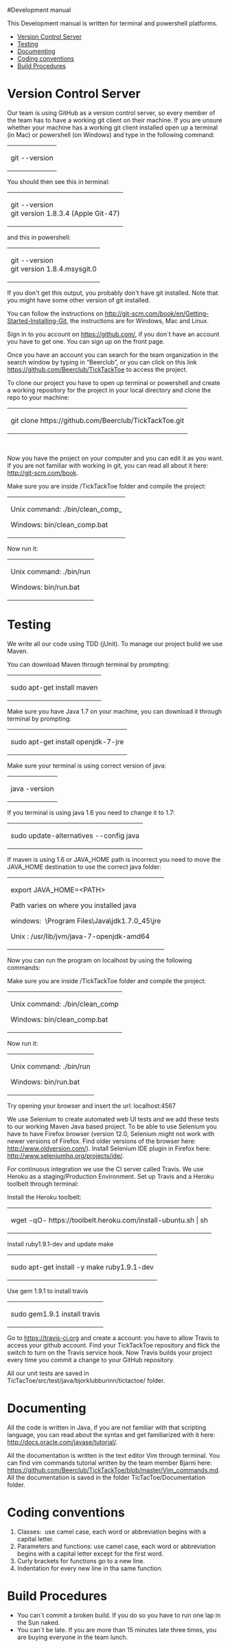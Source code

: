 #Development manual

<html><body class="c20 c21"><p class="c3"><span class="c5 c24"></span></p><p class="c3"><span class="c18 c5">This Development manual is written for terminal and powershell platforms.</span></p><p class="c2"><span class="c5 c18"></span></p><ul class="c22 lst-kix_srvqsik96rhy-0 start"><li class="c14"><span class="c10 c5"><a class="c6" href="#h.jlr6hh3vw1et">Version Control Server</a></span></li><li class="c14"><span class="c10 c5"><a class="c6" href="#h.1z6n38bxc1qd">Testing</a></span></li><li class="c14"><span class="c10 c5"><a class="c6" href="#h.qkjmjeizkmn7">Documenting</a></span></li><li class="c14"><span class="c10 c5"><a class="c6" href="#h.d5k2pgyknzjs">Coding conventions</a></span></li><li class="c14"><span class="c5 c10"><a class="c6" href="#h.7v3uazwvofu9">Build Procedures</a></span></li></ul><h1 class="c3 c26"><a name="h.ak9dxsvbqlki"></a></h1><h1 class="c3"><a name="h.jlr6hh3vw1et"></a><span class="c5">Version Control Server</span></h1><p class="c3 c8"><span class="c1">Our team is using </span><span class="c1 c12">GitHub</span><span class="c1">&nbsp;as a version control server, so every member of the team has to have a working git client on their machine. If you are unsure whether your machine has a working git client installed open up a terminal (in Mac) or powershell (on Windows) and type in the following command:</span></p><a href="#" name="c264175cda4dc70e8408d1455f9b99222e0df136"></a><a href="#" name="0"></a><table cellpadding="0" cellspacing="0" class="c4"><tbody><tr><td class="c13"><p class="c16"><span class="c1">git --version</span></p></td></tr></tbody></table><p class="c2"><span class="c1"></span></p><p class="c3"><span class="c1">You should then see this in terminal:</span></p><a href="#" name="81942149165e695c3414a151435a05fb57addd96"></a><a href="#" name="1"></a><table cellpadding="0" cellspacing="0" class="c4"><tbody><tr><td class="c13"><p class="c16"><span class="c1">git --version<br>git version 1.8.3.4 (Apple Git-47)</span></p></td></tr></tbody></table><p class="c2"><span class="c1"></span></p><p class="c3"><span class="c1">and this in powershell:</span></p><a href="#" name="ca147cdb3920fe5683c20ade45895225ecc6e402"></a><a href="#" name="2"></a><table cellpadding="0" cellspacing="0" class="c4"><tbody><tr class="c11"><td class="c13"><p class="c23"><span class="c1">git --version<br>git version 1.8.4.msysgit.0</span></p></td></tr></tbody></table><p class="c2"><span class="c1"></span></p><p class="c3"><span class="c1">If you don&#39;t get this output, you probably don&#39;t have git installed. Note that you might have some other version of git installed. </span></p><p class="c3"><span class="c1">You can follow the instructions on </span><span class="c0"><a class="c6" href="http://git-scm.com/book/en/Getting-Started-Installing-Git">http://git-scm.com/book/en/Getting-Started-Installing-Git</a></span><span class="c1">, the instructions are for Windows, Mac and Linux. </span></p><p class="c2"><span class="c1"></span></p><p class="c3"><span class="c1">Sign in to you account on </span><span class="c0"><a class="c6" href="https://github.com/">https://github.com/</a></span><span class="c1">, if you don&acute;t have an account you have to get one. You can sign up on the front page. </span></p><p class="c2"><span class="c1"></span></p><p class="c3"><span class="c1">Once you have an account you can search for the team organization in the search window by typing in &ldquo;Beerclub&rdquo;, or you can click on this link </span><span class="c0"><a class="c6" href="https://github.com/Beerclub/TickTackToe">https://github.com/Beerclub/TickTackToe</a></span><span class="c1">&nbsp;to access the project.</span></p><p class="c2"><span class="c1"></span></p><p class="c3"><span class="c1">To clone our project you have to open up terminal or powershell and create a working repository for the project in your local directory and clone the repo to your machine:</span></p><a href="#" name="add479215b9d38ccd66bc5830174aa05d306f277"></a><a href="#" name="3"></a><table cellpadding="0" cellspacing="0" class="c4"><tbody><tr><td class="c13"><p class="c16"><span class="c1">git clone https://github.com/Beerclub/TickTackToe.git</span></p></td></tr></tbody></table><p class="c2"><span class="c1"></span></p><a href="#" name="fb9fb93011ad78ca1e36c4c1e56fdf04d009bd67"></a><a href="#" name="4"></a><table cellpadding="0" cellspacing="0" class="c4"><tbody></tbody></table><p class="c2"><span class="c1"></span></p><a href="#" name="fb9fb93011ad78ca1e36c4c1e56fdf04d009bd67"></a><a href="#" name="5"></a><table cellpadding="0" cellspacing="0" class="c4"><tbody></tbody></table><p class="c3"><span class="c1">Now you have the project on your computer and you can edit it as you want. If you are not familiar with working in git, you can read all about it here: </span><span class="c0"><a class="c6" href="http://git-scm.com/book">http://git-scm.com/book</a></span><span class="c1">.</span></p><p class="c2"><span class="c1"></span></p><p class="c3"><span class="c1">Make sure you are inside /TickTackToe folder and compile the project:</span></p><a href="#" name="5e06fd6d269b6e5b01c1566a35eb0e1cd41b7100"></a><a href="#" name="6"></a><table cellpadding="0" cellspacing="0" class="c4"><tbody><tr class="c11"><td class="c13"><p class="c19"><span class="c1 c12">Unix command: </span><span class="c1">./bin/clean_comp_</span></p><p class="c19"><span class="c1 c12">Windows: </span><span class="c1">bin/clean_comp.bat</span></p></td></tr></tbody></table><p class="c2"><span class="c1"></span></p><p class="c3"><span class="c1">Now run it:</span></p><a href="#" name="b0180bd46e229ca420e47d2745ebdc4357f954ae"></a><a href="#" name="7"></a><table cellpadding="0" cellspacing="0" class="c4"><tbody><tr class="c11"><td class="c13"><p class="c19"><span class="c1 c12">Unix command: </span><span class="c1">./bin/run</span></p><p class="c19"><span class="c1 c12">Windows: </span><span class="c1">bin/run.bat</span></p></td></tr></tbody></table><p class="c7"><span></span></p><p class="c7"><span></span></p><h1 class="c3 c9"><a name="h.1z6n38bxc1qd"></a><span class="c5">Testing</span></h1><p class="c3 c8 c9"><span class="c1">We write all our code using </span><span class="c1 c12">TDD</span><span class="c1">&nbsp;(jUnit). To manage our project build we use </span><span class="c1 c12">Maven</span><span class="c1">. </span></p><p class="c3"><span class="c1">You can download Maven through terminal by prompting:</span></p><a href="#" name="b835410b139f316132d2452183110743e85ec1d8"></a><a href="#" name="8"></a><table cellpadding="0" cellspacing="0" class="c4"><tbody><tr class="c11"><td class="c13"><p class="c17"><span class="c1">sudo apt-get install maven</span></p></td></tr></tbody></table><p class="c2 c9"><span class="c1"></span></p><p class="c3 c9"><span class="c1">Make sure you have Java 1.7 on your machine, you can download it through terminal by prompting:</span></p><a href="#" name="31b8f413f54e9ab3bced17959ea7f92315bfadf9"></a><a href="#" name="9"></a><table cellpadding="0" cellspacing="0" class="c4"><tbody><tr><td class="c13"><p class="c16"><span class="c1">sudo apt-get install openjdk-7-jre</span></p></td></tr></tbody></table><p class="c2"><span class="c1"></span></p><p class="c3"><span class="c1">Make sure your terminal is using correct version of java:</span></p><a href="#" name="63787e35bd7a06d2e49ced8e47aba86a92440c04"></a><a href="#" name="10"></a><table cellpadding="0" cellspacing="0" class="c4"><tbody><tr class="c11"><td class="c13"><p class="c17"><span class="c1">java -version</span></p></td></tr></tbody></table><p class="c2"><span class="c1"></span></p><p class="c3"><span class="c1">If you terminal is using java 1.6 you need to change it to 1.7:</span></p><a href="#" name="c576d2259116a60d6a39e3ca52884e39451f662e"></a><a href="#" name="11"></a><table cellpadding="0" cellspacing="0" class="c4"><tbody><tr class="c11"><td class="c13"><p class="c17"><span class="c1">sudo update-alternatives --config java</span></p></td></tr></tbody></table><p class="c2 c9"><span class="c1"></span></p><p class="c3"><span class="c1">If maven is using 1.6 or JAVA_HOME path is incorrect you need to move the JAVA_HOME destination to use the correct java folder:</span></p><a href="#" name="0e6fe2601ff1dcbcee54fae88366104a80c4e1f7"></a><a href="#" name="12"></a><table cellpadding="0" cellspacing="0" class="c4"><tbody><tr class="c11"><td class="c13"><p class="c19"><span class="c1">export JAVA_HOME=&lt;</span><span class="c1 c12">PATH&gt;</span></p><p class="c19"><span class="c1 c12">Path varies on where you installed java</span></p><p class="c19"><span class="c1 c12">windows: </span><span class="c1">&nbsp;\Program Files\Java\jdk1.7.0_45\jre</span></p><p class="c19"><span class="c1 c12">Unix : </span><span class="c1">/usr/lib/jvm/java-7-openjdk-amd64</span></p></td></tr></tbody></table><p class="c2"><span class="c1"></span></p><p class="c3"><span class="c1 c12">Now you can run the program on localhost by using the following commands:</span></p><p class="c3"><span class="c1">Make sure you are inside /TickTackToe folder and compile the project:</span></p><a href="#" name="81c1e1027654fe3395286ff8a393591876677aab"></a><a href="#" name="13"></a><table cellpadding="0" cellspacing="0" class="c4"><tbody><tr class="c11"><td class="c13"><p class="c19"><span class="c1 c12">Unix command: </span><span class="c1">./bin/clean_comp</span></p><p class="c19"><span class="c1 c12">Windows: </span><span class="c1">bin/clean_comp.bat</span></p></td></tr></tbody></table><p class="c2"><span class="c1"></span></p><p class="c3"><span class="c1">Now run it:</span></p><a href="#" name="b0180bd46e229ca420e47d2745ebdc4357f954ae"></a><a href="#" name="14"></a><table cellpadding="0" cellspacing="0" class="c4"><tbody><tr class="c11"><td class="c13"><p class="c19"><span class="c1 c12">Unix command: </span><span class="c1">./bin/run</span></p><p class="c19"><span class="c1 c12">Windows: </span><span class="c1">bin/run.bat</span></p></td></tr></tbody></table><p class="c2"><span class="c1 c12"></span></p><p class="c3"><span class="c1 c12">Try opening your browser and insert the url:</span><span class="c1">&nbsp;localhost:4567</span></p><p class="c2 c9"><span class="c1"></span></p><p class="c2 c9"><span class="c1"></span></p><p class="c3 c9"><span class="c1">We use </span><span class="c1 c12">Selenium</span><span class="c1">&nbsp;to create automated web UI tests and we add these tests to our working Maven Java based project. To be able to use Selenium you have to have Firefox browser (version 12.0, Selenium might not work with newer versions of Firefox. Find older versions of the browser here: </span><span class="c0"><a class="c6" href="http://www.oldversion.com/">http://www.oldversion.com/</a></span><span class="c1">). Install Selenium IDE plugin in Firefox here: </span><span class="c0"><a class="c6" href="http://www.seleniumhq.org/projects/ide/">http://www.seleniumhq.org/projects/ide/</a></span><span class="c1">.</span></p><p class="c2 c9"><span class="c1"></span></p><p class="c3 c9"><span class="c1">For continuous integration we use the CI server called </span><span class="c1 c12">Travis</span><span class="c1">. We use </span><span class="c1 c12">Heroku</span><span class="c1">&nbsp;as a staging/Production Environment. </span><span class="c1">Set up Travis and a Heroku toolbelt through terminal:</span></p><p class="c2 c9"><span class="c1"></span></p><p class="c3 c9"><span class="c1">Install the Heroku toolbelt:</span></p><a href="#" name="b635f7786034d4eda408ee7ae546e0c72b28f025"></a><a href="#" name="15"></a><table cellpadding="0" cellspacing="0" class="c4"><tbody><tr><td class="c13"><p class="c16"><span class="c1">wget -qO- https://toolbelt.heroku.com/install-ubuntu.sh | sh</span></p></td></tr></tbody></table><p class="c2 c9"><span class="c1"></span></p><p class="c3 c9"><span class="c1">Install ruby1.9.1-dev and update make</span></p><a href="#" name="16dc13804406089ade35516aa283632b6f109932"></a><a href="#" name="16"></a><table cellpadding="0" cellspacing="0" class="c4"><tbody><tr><td class="c13"><p class="c16"><span class="c1">sudo apt-get install -y make ruby1.9.1-dev</span></p></td></tr></tbody></table><p class="c2 c9"><span class="c1"></span></p><p class="c3"><span class="c1">Use gem 1.9.1 to install travis</span></p><a href="#" name="3dc26595b0911734ac2dc71c131970d434d195f7"></a><a href="#" name="17"></a><table cellpadding="0" cellspacing="0" class="c4"><tbody><tr class="c11"><td class="c13"><p class="c17"><span class="c1">sudo gem1.9.1 install travis</span></p></td></tr></tbody></table><p class="c2"><span class="c1"></span></p><p class="c3"><span class="c1">Go to</span><span class="c1 c20">&nbsp;</span><span class="c1 c20"><a class="c6" href="https://travis-ci.org/">https://travis-ci.org</a></span><span class="c1 c20">&nbsp;and create a account: you have to allow Travis to access your github account. Find your TickTackToe repository and flick the switch to turn on the Travis service hook. Now Travis builds your project every time you commit a change to your GitHub repository.</span></p><p class="c3 c9"><span class="c1">All our unit tests are saved in TicTacToe/src/test/java/bjorklubburinn/tictactoe/ folder. </span></p><p class="c2 c9"><span class="c1"></span></p><h1 class="c3 c25"><a name="h.qkjmjeizkmn7"></a><span class="c5">Documenting</span></h1><p class="c3"><span class="c1">All the code is written in </span><span class="c1 c12">Java</span><span class="c1">, if you are not familiar with that scripting language, you can read about the syntax and get familiarized with it here: </span><span class="c0"><a class="c6" href="http://docs.oracle.com/javase/tutorial/">http://docs.oracle.com/javase/tutorial/</a></span><span class="c1">.</span></p><p class="c2"><span class="c1"></span></p><p class="c3"><span class="c1">All the documentation is written in the text editor </span><span class="c1 c12">Vim</span><span class="c1">&nbsp;through terminal. You can find vim commands tutorial </span><span class="c1">written by the team member Bjarni</span><span class="c1">&nbsp;here: </span><span class="c0"><a class="c6" href="https://github.com/Beerclub/TickTackToe/blob/master/Vim_commands.md">https://github.com/Beerclub/TickTackToe/blob/master/Vim_commands.md</a></span><span class="c1">. All the documentation is saved in the folder TicTacToe/Documentation folder.</span></p><p class="c2"><span class="c1"></span></p><h1 class="c3 c9"><a name="h.d5k2pgyknzjs"></a><span class="c5">Coding conventions</span></h1><ol class="c22 lst-kix_h3pcnf1f8kge-0 start" start="1"><li class="c14 c15 c9"><span class="c1 c12">Classes</span><span class="c1">: &nbsp;u</span><span class="c1">se camel case, each word or abbreviation begins with a capital letter</span><span class="c1">.</span></li><li class="c14 c15 c9"><span class="c1 c12">Parameters</span><span class="c1">&nbsp;and </span><span class="c1 c12">functions</span><span class="c1">: u</span><span class="c1">se camel case, each word or abbreviation begins with a capital letter except for the first word. </span></li><li class="c14 c9 c15"><span class="c1 c12">Curly brackets</span><span class="c1">&nbsp;for functions go to a new line.</span></li><li class="c14 c15 c9"><span class="c1 c20 c12">Indentation</span><span class="c1 c20">&nbsp;for every new line in tha same function.</span></li></ol><p class="c2 c9"><span class="c1"></span></p><h1 class="c3 c9"><a name="h.7v3uazwvofu9"></a><span class="c5">Build Procedures</span></h1><ul class="c22 lst-kix_7b0ifqu8bf6b-0 start"><li class="c14 c15 c9"><span class="c1">You can&acute;t commit a broken build. If you do so you have to run one lap in the Sun naked.</span></li><li class="c14 c15 c9"><span class="c1">You can&acute;t be late. If you are more than 15 minutes late three times, you are buying everyone in the team lunch. </span></li></ul><p class="c2 c9"><span class="c1"></span></p></body></html>

